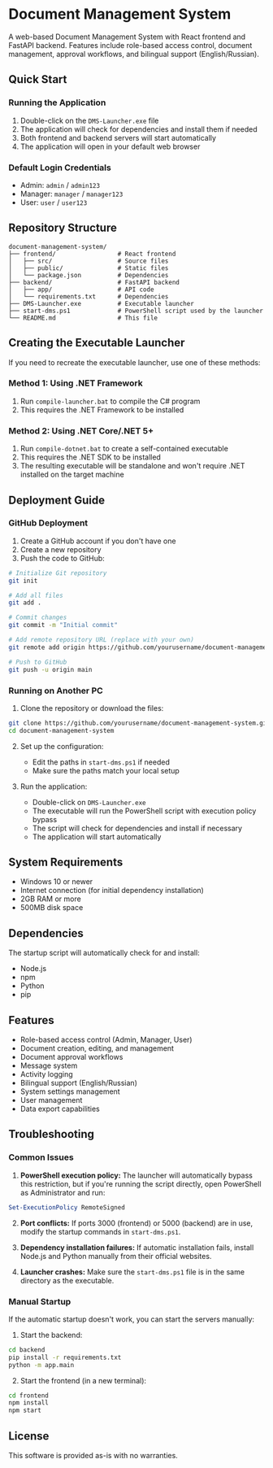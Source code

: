 # Document Management System

A web-based Document Management System with React frontend and FastAPI backend. Features include role-based access control, document management, approval workflows, and bilingual support (English/Russian).

## Quick Start

### Running the Application
1. Double-click on the `DMS-Launcher.exe` file
2. The application will check for dependencies and install them if needed
3. Both frontend and backend servers will start automatically
4. The application will open in your default web browser

### Default Login Credentials
- Admin: `admin` / `admin123`
- Manager: `manager` / `manager123`
- User: `user` / `user123`

## Repository Structure

```
document-management-system/
├── frontend/                 # React frontend
│   ├── src/                  # Source files
│   ├── public/               # Static files
│   └── package.json          # Dependencies
├── backend/                  # FastAPI backend
│   ├── app/                  # API code
│   └── requirements.txt      # Dependencies
├── DMS-Launcher.exe          # Executable launcher
├── start-dms.ps1             # PowerShell script used by the launcher
└── README.md                 # This file
```

## Creating the Executable Launcher

If you need to recreate the executable launcher, use one of these methods:

### Method 1: Using .NET Framework
1. Run `compile-launcher.bat` to compile the C# program
2. This requires the .NET Framework to be installed

### Method 2: Using .NET Core/.NET 5+
1. Run `compile-dotnet.bat` to create a self-contained executable
2. This requires the .NET SDK to be installed
3. The resulting executable will be standalone and won't require .NET installed on the target machine

## Deployment Guide

### GitHub Deployment

1. Create a GitHub account if you don't have one
2. Create a new repository
3. Push the code to GitHub:

```bash
# Initialize Git repository
git init

# Add all files
git add .

# Commit changes
git commit -m "Initial commit"

# Add remote repository URL (replace with your own)
git remote add origin https://github.com/yourusername/document-management-system.git

# Push to GitHub
git push -u origin main
```

### Running on Another PC

1. Clone the repository or download the files:
```bash
git clone https://github.com/yourusername/document-management-system.git
cd document-management-system
```

2. Set up the configuration:
   - Edit the paths in `start-dms.ps1` if needed
   - Make sure the paths match your local setup

3. Run the application:
   - Double-click on `DMS-Launcher.exe`
   - The executable will run the PowerShell script with execution policy bypass
   - The script will check for dependencies and install if necessary
   - The application will start automatically

## System Requirements

- Windows 10 or newer
- Internet connection (for initial dependency installation)
- 2GB RAM or more
- 500MB disk space

## Dependencies

The startup script will automatically check for and install:
- Node.js
- npm
- Python
- pip

## Features

- Role-based access control (Admin, Manager, User)
- Document creation, editing, and management
- Document approval workflows
- Message system
- Activity logging
- Bilingual support (English/Russian)
- System settings management
- User management
- Data export capabilities

## Troubleshooting

### Common Issues

1. **PowerShell execution policy:** The launcher will automatically bypass this restriction, but if you're running the script directly, open PowerShell as Administrator and run:
```powershell
Set-ExecutionPolicy RemoteSigned
```

2. **Port conflicts:** If ports 3000 (frontend) or 5000 (backend) are in use, modify the startup commands in `start-dms.ps1`.

3. **Dependency installation failures:** If automatic installation fails, install Node.js and Python manually from their official websites.

4. **Launcher crashes:** Make sure the `start-dms.ps1` file is in the same directory as the executable.

### Manual Startup

If the automatic startup doesn't work, you can start the servers manually:

1. Start the backend:
```bash
cd backend
pip install -r requirements.txt
python -m app.main
```

2. Start the frontend (in a new terminal):
```bash
cd frontend
npm install
npm start
```

## License

This software is provided as-is with no warranties. 